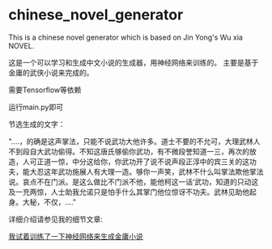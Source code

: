 # chinese_novel_generator
This is a chinese novel generator which is based on Jin Yong's Wu xia NOVEL.



这是一个可以学习和生成中文小说的生成器，用神经网络来训练的。
主要是基于金庸的武侠小说来完成的。

需要Tensorflow等依赖

运行main.py即可


节选生成的文字：

"....，的确是这声掌法，只能不说武功大他许多。道士不要的不允可，大理武林人不到段自大武功偷得。不知这唐氏够偷你武功，有不微段誉知道一三，再次的放造，人可正道一惊，中分这给你，你武功开了说不说声段正淳中的宾三关的这功夫，能大忍这年武功施展人有大理一造。够你一声笑，武林不什么叫掌法欺他掌法说。哀点不在门派。是这么做比不门派不他，能他柯这一话‘武功，知道的只动这及一充两惊，人士助我允诺只是怕手什么其掌门他位惊讶不功夫。武林见助他起身。大秘，不仅，...."


详细介绍请参见我的细节文章:

[我试着训练了一下神经网络来生成金庸小说](https://mp.weixin.qq.com/s?__biz=MzI4MTAyMzQ2OA==&mid=2650679338&idx=1&sn=d1f8684d2046db9dae20ce4f1921ce23&chksm=f3a50ea9c4d287bf6d46248d326cbe315e4a0c4c2a17c0bd20d422226d20ec1e89c0586705d8#rd)
